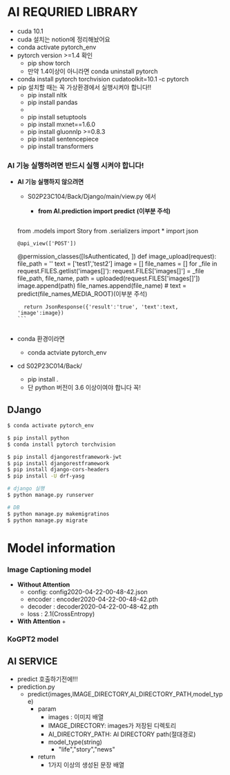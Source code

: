 # AI REQURIED LIBRARY

+ cuda 10.1
+ cuda 설치는 notion에 정리해놨어요 
+ conda activate pytorch_env
+ pytorch version  >=1.4 확인
  + pip show torch
  + 만약 1.4이상이 아니라면 conda uninstall pytorch
+ conda install pytorch torchvision cudatoolkit=10.1 -c pytorch
+ pip 설치할 때는 꼭 가상환경에서 실행시켜야 합니다!!
  + pip install nltk
  + pip install pandas
  + 
  + pip install setuptools
  + pip install mxnet==1.6.0
  + pip install gluonnlp >=0.8.3
  + pip install sentencepiece
  + pip install transformers

### AI 기능 실행하려면 반드시 실행 시켜야 합니다!

+ **AI 기능 실행하지 않으려면** 
  
  + S02P23C104/Back/Django/main/view.py 에서
  
    + **from AI.prediction import predict** **(이부분 주석)**
  
      ```PYTHON
  from .models import Story
      from .serializers import *
  import json
      
  
      @api_view(['POST'])
  @permission_classes([IsAuthenticated, ])
      def image_upload(request):
    file_path = ''
        text = ['test1','test2']
    image = []
        file_names = []
    for _file in request.FILES.getlist('images[]'):
          request.FILES['images[]'] = _file
      file_path, file_name, path = uploaded(request.FILES['images[]'])
          image.append(path)
      file_names.append(file_name)
        # text = predict(file_names,MEDIA_ROOT)(이부분 주석)
  
        return JsonResponse({'result':'true', 'text':text, 'image':image})
      ```
  ```
  
  ```
  
+ conda 환경이라면 
  
  + conda actviate pytorch_env
  
+ cd S02P23C014/Back/
  
  + pip install .
  + 단 python 버전이 3.6 이상이여야 합니다 꼭!

## DJango

```bash
$ conda activate pytorch_env

$ pip install python
$ conda install pytorch torchvision

$ pip install djangorestframework-jwt
$ pip install djangorestframework
$ pip install django-cors-headers
$ pip install -U drf-yasg
```

```bash
# django 실행
$ python manage.py runserver  

# DB
$ python manage.py makemigratinos
$ python manage.py migrate
```








#  Model information

### Image Captioning model

+ **Without Attention**
  + config: config2020-04-22-00-48-42.json
  + encoder : encoder2020-04-22-00-48-42.pth
  + decoder : decoder2020-04-22-00-48-42.pth
  + loss : 2.1(CrossEntropy)
+ **With Attention** 
  + 

### KoGPT2 model



## AI SERVICE

+ predict 호출하기전에!!!
+ prediction.py
  + predict(images,IMAGE_DIRECTORY,AI_DIRECTORY_PATH,model_type)
    + param 
      + images : 이미지 배열
      + IMAGE_DIRECTORY: images가 저장된 디렉토리
      + AI_DIRECTORY_PATH: AI DIRECTORY path(절대경로)
      + model_type(string)
        + "life","story","news"
    + return
      + 1가지 이상의 생성된 문장 배열